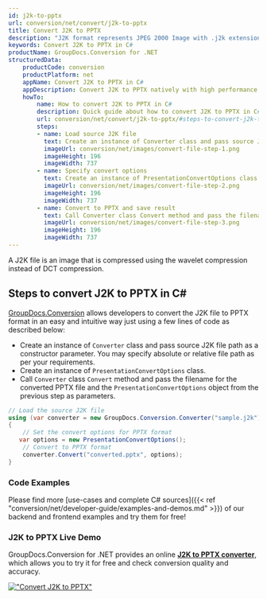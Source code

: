 ```yaml
---
id: j2k-to-pptx
url: conversion/net/convert/j2k-to-pptx
title: Convert J2K to PPTX
description: "J2K format represents JPEG 2000 Image with .j2k extension. Learn how to convert J2K to PPTX file programmatically in C# language using GroupDocs.Conversion for .NET library."
keywords: Convert J2K to PPTX in C#
productName: GroupDocs.Conversion for .NET
structuredData:
    productCode: conversion
    productPlatform: net
    appName: Convert J2K to PPTX in C#
    appDescription: Convert J2K to PPTX natively with high performance using C# language and server side GroupDocs.Conversion for .NET APIs, without the use of any software like Microsoft or Open Office.
    howTo:
        name: How to convert J2K to PPTX in C# 
        description: Quick guide about how to convert J2K to PPTX in C# with high performance and accuracy.
        url: conversion/net/convert/j2k-to-pptx/#steps-to-convert-j2k-to-pptx-in-c
        steps:
        - name: Load source J2K file 
          text: Create an instance of Converter class and pass source J2K file path as a constructor parameter. You may specify absolute or relative file path as per your requirements. 
          imageUrl: conversion/net/images/convert-file-step-1.png
          imageHeight: 196
          imageWidth: 737
        - name: Specify convert options 
          text: Create an instance of PresentationConvertOptions class.
          imageUrl: conversion/net/images/convert-file-step-2.png
          imageHeight: 196
          imageWidth: 737
        - name: Convert to PPTX and save result 
          text: Call Converter class Convert method and pass the filename for the converted HTML file and the PresentationConvertOptions object from the previous step as parameters.
          imageUrl: conversion/net/images/convert-file-step-3.png
          imageHeight: 196
          imageWidth: 737
---
```


A J2K file is an image that is compressed using the wavelet compression instead of DCT compression.

## Steps to convert J2K to PPTX in C#

[GroupDocs.Conversion](https://products.groupdocs.com/conversion/net) allows developers to convert the J2K file to PPTX format in an easy and intuitive way just using a few lines of code as described below:

* Create an instance of `Converter` class and pass source J2K file path as a constructor parameter. You may specify absolute or relative file path as per your requirements. 
* Create an instance of `PresentationConvertOptions` class.
* Call `Converter` class `Convert` method and pass the filename for the converted PPTX file and the `PresentationConvertOptions` object from the previous step as parameters.

```csharp
// Load the source J2K file
using (var converter = new GroupDocs.Conversion.Converter("sample.j2k"))
{
    // Set the convert options for PPTX format
   var options = new PresentationConvertOptions();
    // Convert to PPTX format
    converter.Convert("converted.pptx", options);
}
```

### Code Examples

Please find more [use-cases and complete C# sources]({{< ref "conversion/net/developer-guide/examples-and-demos.md" >}}) of our backend and frontend examples and try them for free!

### J2K to PPTX Live Demo

GroupDocs.Conversion for .NET provides an online [**J2K to PPTX converter**](https://products.groupdocs.app/conversion/j2k-to-pptx), which allows you to try it for free and check conversion quality and accuracy.

[!["Convert J2K to PPTX"](conversion/net/images/convert-to-pptx/convert-j2k-to-pptx.png)](https://products.groupdocs.app/conversion/j2k-to-pptx)